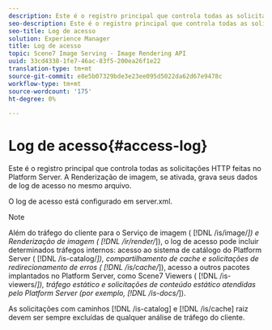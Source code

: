 ```yaml
---
description: Este é o registro principal que controla todas as solicitações HTTP feitas no Platform Server. A Renderização de imagem, se ativada, grava seus dados de log de acesso no mesmo arquivo.
seo-description: Este é o registro principal que controla todas as solicitações HTTP feitas no Platform Server. A Renderização de imagem, se ativada, grava seus dados de log de acesso no mesmo arquivo.
seo-title: Log de acesso
solution: Experience Manager
title: Log de acesso
topic: Scene7 Image Serving - Image Rendering API
uuid: 33cd4338-1fe7-46ac-83f5-200ea26f1e22
translation-type: tm+mt
source-git-commit: e8e5b07329bde3e23ee095d5022da62d67e9478c
workflow-type: tm+mt
source-wordcount: '175'
ht-degree: 0%

---
```



# Log de acesso{#access-log}

Este é o registro principal que controla todas as solicitações HTTP feitas no Platform Server. A Renderização de imagem, se ativada, grava seus dados de log de acesso no mesmo arquivo.

O log de acesso está configurado em server.xml.

>[!NOTE]
>
>Além do tráfego do cliente para o Serviço de imagem ( [!DNL /is/image/*]) e Renderização de imagem ( [!DNL /ir/render/*]), o log de acesso pode incluir determinados tráfegos internos: acesso ao sistema de catálogo do Platform Server ( [!DNL /is-catalog/*]), compartilhamento de cache e solicitações de redirecionamento de erros ( [!DNL /is/cache/*]), acesso a outros pacotes implantados no Platform Server, como Scene7 Viewers ( [!DNL /is-viewers/*]), tráfego estático e solicitações de conteúdo estático atendidas pelo Platform Server (por exemplo, [!DNL /is-docs/*]).

As solicitações com caminhos [!DNL /is-catalog] e [!DNL /is/cache] raiz devem ser sempre excluídas de qualquer análise de tráfego do cliente.

